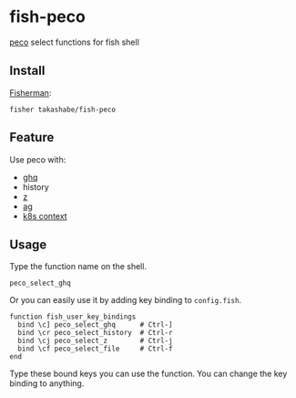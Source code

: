 # fish-peco

[peco](https://github.com/peco/peco) select functions for fish shell

## Install

[Fisherman](https://github.com/fisherman/fisherman):

```fish
fisher takashabe/fish-peco
```

## Feature

Use peco with:

* [ghq](https://github.com/motemen/ghq)
* history
* [z](https://github.com/fisherman/z)
* [ag](https://github.com/ggreer/the_silver_searcher)
* [k8s context](https://kubernetes.io/docs/reference/generated/kubectl/kubectl-commands#config)

## Usage

Type the function name on the shell.

```fish
peco_select_ghq
```

Or you can easily use it by adding key binding to `config.fish`.

```fish
function fish_user_key_bindings
  bind \c] peco_select_ghq      # Ctrl-]
  bind \cr peco_select_history  # Ctrl-r
  bind \cj peco_select_z        # Ctrl-j
  bind \cf peco_select_file     # Ctrl-f
end
```

Type these bound keys you can use the function. You can change the key binding to anything.
